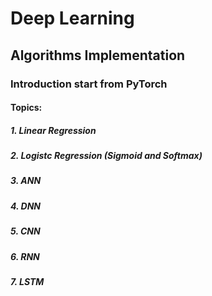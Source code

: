 # Deep Learning
## Algorithms Implementation
### Introduction start from PyTorch
#### Topics:
##### 1. Linear Regression
##### 2. Logistc Regression (Sigmoid and Softmax)
##### 3. ANN
##### 4. DNN
##### 5. CNN
##### 6. RNN
##### 7. LSTM

